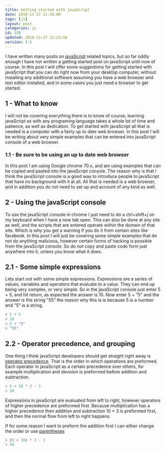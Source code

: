 ```yaml
---
title: Getting started with javaScript
date: 2018-11-27 11:18:00
tags: [js]
layout: post
categories: js
id: 338
updated: 2018-11-27 12:23:58
version: 1.5
---
```


I have written many posts on [javaScript](https://en.wikipedia.org/wiki/JavaScript) related topics, but so far oddly enough I have not written a getting started post on javaScript until now of course. In this post I will offer some suggestions for getting started with javaScript that you can do right now from your desktop computer, without installing any additional software assuming you have a web browser and text editor installed, and in some cases you just need a browser to get started.

<!-- more -->

## 1 - What to know

I will not be covering everything there is to know of course, learning javaScript as with any programing language takes a whole lot of time and patience, as well as dedication. To get started with javaScript all that is needed is a computer with a fairly up to date web browser. In this post I will be writing about very simple examples that can be entered into javaScript console of a web browser.

### 1.1 - Be sure to be using an up to date web browser

In this post I am using Google chrome 70.x, and am using examples that can be copied and pasted into the javaScript console. The reason why is that I think the javaScript console is a good way to introduce people to javaScript that have no background with it at all. All that is needed is a web browser, and in addition you do not need to set up and account of any kind as well.

## 2 - Using the javaScript console

To use the javaScript console in chrome I just need to do a ctrl+shift+j on my keyboard when I have a new tab open. This can also be done at any site as well, and the scripts that are entered operate within the domain of that site. Which is why you get a warning if you do it from certain sites like facebook. In this post I will just be covering some simple examples that do not do anything malicious, however certain forms of hacking is possible from the javaScript console. So do not copy and paste code form just anywhere into it, unless you know what it does.

## 2.1 - Some simple expressions

Lets start out with some simple expressions. Expressions are a series of values, variables and operators that evaluate to a value. They can end up being very complex, or very simple. So in the javaScript console just enter 5 + 5, and hit return, as expected the answer is 10. Now enter 5 + "5" and the answer is the string "55" the reason why this is is because 5 is a number and "5" is a string.

```js
> 5 + 5
< 10
> 5 + "5"
< "55"
```

## 2.2 - Operator precedence, and grouping

One thing I think javaScript developers should get straight right away is [operator precedence](https://developer.mozilla.org/en-US/docs/Web/JavaScript/Reference/Operators/Operator_Precedence). That is the order in which operations are preformed. Each operator in javaScript as a certain precedence over others, for example multiplication and devision is preformed before addition and subtraction.

```js
> 5 + 10 * 3 - 1
< 34
```

Expressions in javaScript are evaluated from left to right, however operators of higher precedence are preformed first. Because multiplication has a higher precedence then addition and subtraction 10 * 3 is preformed first, and then the normal flow from left to right happens.

If for some reason I want to preform the addition first I can either change the order or use [parentheses](https://developer.mozilla.org/en-US/docs/Web/JavaScript/Reference/Operators/Grouping)

```js
> (5 + 10) * 3 - 1
< 44
```

